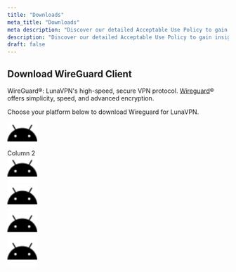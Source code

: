 ```yaml
---
title: "Downloads"
meta_title: "Downloads"
meta description: "Discover our detailed Acceptable Use Policy to gain insight into how we safeguard your personal data and guarantee your online privacy. Explore the types of information we collect, its purpose, and your rights concerning your data."
description: "Discover our detailed Acceptable Use Policy to gain insight into how we safeguard your personal data and guarantee your online privacy. Explore the types of information we collect, its purpose, and your rights concerning your data."
draft: false
---
```


## Download WireGuard Client

WireGuard&reg;: LunaVPN's high-speed, secure VPN protocol. <a href="https://www.wireguard.com/" target="_blank">Wireguard</a>&reg; offers simplicity, speed, and advanced encryption.

Choose your platform below to download Wireguard for LunaVPN.

<div class="grid grid-cols-1 sm:grid-cols-2 md:grid-cols-3 lg:grid-cols-6 gap-4">
    <div class="p-4 bg-gray-0 text-center"><img src="https://raw.githubusercontent.com/repasscloud/lunavpn-www/custom-css/app/assets/images/fa-icons/android.svg" alt="Description" style="height: 60px;"></div>
    <div class="p-4 bg-gray-200 text-center">Column 2</div>
    <div class="p-4 bg-gray-0 text-center"><img src="https://raw.githubusercontent.com/repasscloud/lunavpn-www/custom-css/app/assets/images/fa-icons/android.svg" alt="Description" style="height: 60px;"></div>
    <div class="p-4 bg-gray-0 text-center"><img src="https://raw.githubusercontent.com/repasscloud/lunavpn-www/custom-css/app/assets/images/fa-icons/android.svg" alt="Description" style="height: 60px;"></div>
    <div class="p-4 bg-gray-0 text-center"><img src="https://raw.githubusercontent.com/repasscloud/lunavpn-www/custom-css/app/assets/images/fa-icons/android.svg" alt="Description" style="height: 60px;"></div>
    <div class="p-4 bg-gray-0 text-center"><img src="https://raw.githubusercontent.com/repasscloud/lunavpn-www/custom-css/app/assets/images/fa-icons/android.svg" alt="Description" style="height: 60px;"></div>
</div>

